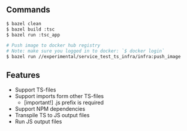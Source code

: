## Commands

```sh
$ bazel clean
$ bazel build :tsc
$ bazel run :tsc_app

# Push image to docker hub registry
# Note: make sure you logged in to docker: `$ docker login`
$ bazel run //experimental/service_test_ts_infra/infra:push_image
```

## Features

- Support TS-files
- Support imports form other TS-files
  - [important!] .js prefix is required
- Support NPM dependencies
- Transpile TS to JS output files
- Run JS output files
